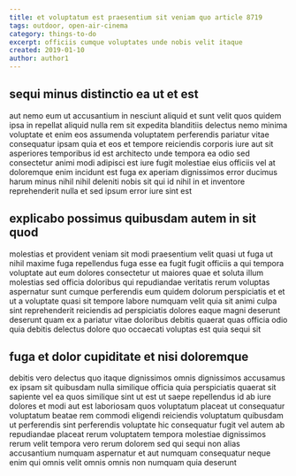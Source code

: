 ```yaml
---
title: et voluptatum est praesentium sit veniam quo article 8719
tags: outdoor, open-air-cinema
category: things-to-do
excerpt: officiis cumque voluptates unde nobis velit itaque
created: 2019-01-10
author: author1
---
```


## sequi minus distinctio ea ut et est

aut nemo eum ut accusantium in nesciunt aliquid et sunt velit quos quidem ipsa in repellat aliquid nulla rem sit expedita blanditiis delectus nemo minima voluptate et enim eos assumenda voluptatem perferendis pariatur vitae consequatur ipsam quia et eos et tempore reiciendis corporis iure aut sit asperiores temporibus id est architecto unde tempora ea odio sed consectetur animi modi adipisci est iure fugit molestiae eius officiis vel at doloremque enim incidunt est fuga ex aperiam dignissimos error ducimus harum minus nihil nihil deleniti nobis sit qui id nihil in et inventore reprehenderit nulla et sed ipsum error iure sint est

## explicabo possimus quibusdam autem in sit quod

molestias et provident veniam sit modi praesentium velit quasi ut fuga ut nihil maxime fuga repellendus fuga esse ea fugit fugit officiis a qui tempora voluptate aut eum dolores consectetur ut maiores quae et soluta illum molestias sed officia doloribus qui repudiandae veritatis rerum voluptas aspernatur sunt cumque perferendis eum quidem dolorum perspiciatis et et ut a voluptate quasi sit tempore labore numquam velit quia sit animi culpa sint reprehenderit reiciendis ad perspiciatis dolores eaque magni deserunt deserunt quam ex a pariatur vitae doloribus debitis quaerat quas officia odio quia debitis delectus dolore quo occaecati voluptas est quia sequi sit

## fuga et dolor cupiditate et nisi doloremque

debitis vero delectus quo itaque dignissimos omnis dignissimos accusamus ex ipsam sit quibusdam nulla similique officia quia perspiciatis quaerat sit sapiente vel ea quos similique sint ut est ut saepe repellendus id ab iure dolores et modi aut est laboriosam quos voluptatum placeat ut consequatur voluptatum beatae rem commodi eligendi reiciendis voluptatum quibusdam ut perferendis sint perferendis voluptate hic consequatur fugit vel autem ab repudiandae placeat rerum voluptatem tempora molestiae dignissimos rerum velit tempora vero rerum dolorem sed qui sequi non alias accusantium numquam aspernatur et aut numquam consequatur neque enim qui omnis velit omnis omnis non numquam quia deserunt
